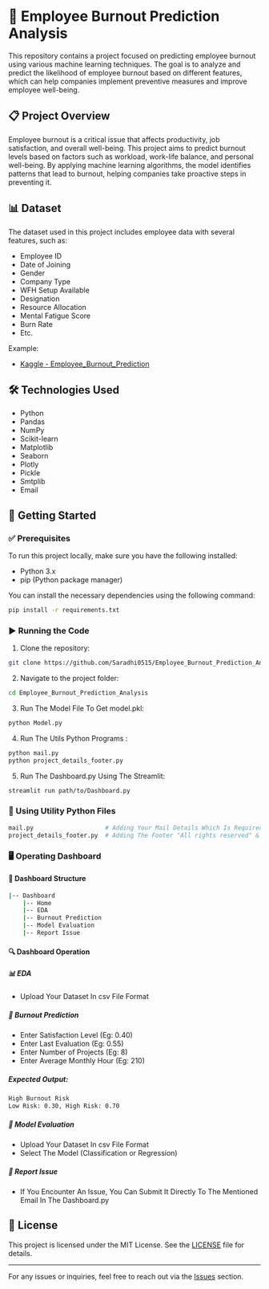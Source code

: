 
# 💼 Employee Burnout Prediction Analysis

This repository contains a project focused on predicting employee burnout using various machine learning techniques. The goal is to analyze and predict the likelihood of employee burnout based on different features, which can help companies implement preventive measures and improve employee well-being.

## 📋 Project Overview

Employee burnout is a critical issue that affects productivity, job satisfaction, and overall well-being. This project aims to predict burnout levels based on factors such as workload, work-life balance, and personal well-being. By applying machine learning algorithms, the model identifies patterns that lead to burnout, helping companies take proactive steps in preventing it.

## 📊 Dataset

The dataset used in this project includes employee data with several features, such as:
- Employee ID
- Date of Joining
- Gender
- Company Type
- WFH Setup Available
- Designation
- Resource Allocation
- Mental Fatigue Score
- Burn Rate
- Etc.

Example:
- [Kaggle - Employee_Burnout_Prediction](https://www.kaggle.com/datasets/vijaysubhashp/employee-burnout-prediction)

## 🛠️ Technologies Used

- Python
- Pandas
- NumPy
- Scikit-learn
- Matplotlib
- Seaborn
- Plotly
- Pickle
- Smtplib
- Email

## 🚀 Getting Started

### ✅ Prerequisites

To run this project locally, make sure you have the following installed:
- Python 3.x
- pip (Python package manager)

You can install the necessary dependencies using the following command:

```bash
pip install -r requirements.txt
```

### ▶️ Running the Code

1. Clone the repository:

```bash
git clone https://github.com/Saradhi0515/Employee_Burnout_Prediction_Analysis.git
```

2. Navigate to the project folder:

```bash
cd Employee_Burnout_Prediction_Analysis
```

3. Run The Model File To Get model.pkl:

```bash
python Model.py
```

4. Run The Utils Python Programs :

```bash
python mail.py
python project_details_footer.py
```

5. Run The Dashboard.py Using The Streamlit:

```bash
streamlit run path/to/Dashboard.py
```

### 🧩 Using Utility Python Files

```bash
mail.py                    # Adding Your Mail Details Which Is Required For Issues Section in Dashboard
project_details_footer.py  # Adding The Footer "All rights reserved" & Dashboard Details File Download Section
```

### 🖥️ Operating Dashboard

#### 📁 Dashboard Structure

```bash
|-- Dashboard
    |-- Home
    |-- EDA
    |-- Burnout Prediction
    |-- Model Evaluation
    |-- Report Issue
```

#### 🔍 Dashboard Operation

##### 📊 EDA

- Upload Your Dataset In csv File Format

##### 🔮 Burnout Prediction

- Enter Satisfaction Level (Eg:  0.40)
- Enter Last Evaluation (Eg:  0.55)
- Enter Number of Projects (Eg: 8)
- Enter Average Monthly Hour (Eg: 210)

##### Expected Output:
```bash
High Burnout Risk
Low Risk: 0.30, High Risk: 0.70
```

##### 🧪 Model Evaluation

- Upload Your Dataset In csv File Format
- Select The Model (Classification or Regression)

##### 📩 Report Issue

- If You Encounter An Issue, You Can Submit It Directly To The Mentioned Email In The Dashboard.py

## 📜 License

This project is licensed under the MIT License. See the [LICENSE](LICENSE) file for details.

---

For any issues or inquiries, feel free to reach out via the [Issues](https://github.com/Saradhi0515/Employee_Burnout_Prediction_Analysis/issues) section.
